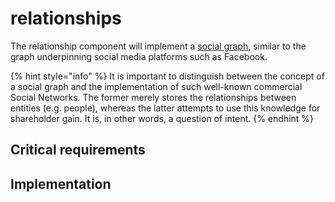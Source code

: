 # relationships



The relationship component will implement a [social graph](https://en.wikipedia.org/wiki/Social_graph), similar to the graph underpinning social media platforms such as Facebook.

{% hint style="info" %}
It is important to distinguish between the concept of a social graph and the implementation of such well-known commercial Social Networks. The former merely stores the relationships between entities \(e.g. people\), whereas the latter attempts to use this knowledge for shareholder gain. It is, in other words, a question of intent.
{% endhint %}

## ​C​ritical requirements

## ​Implementation



